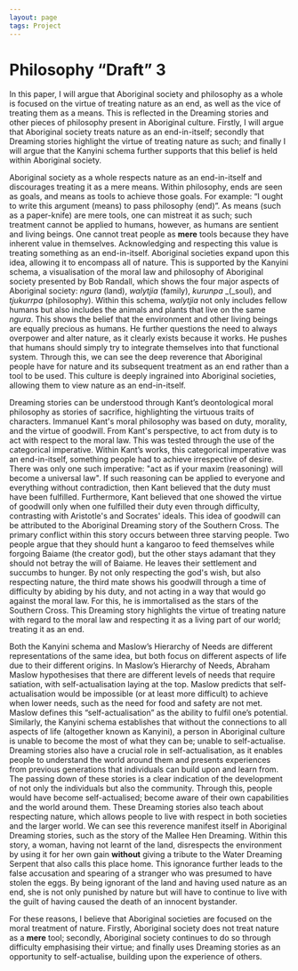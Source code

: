 ```yaml
---
layout: page
tags: Project 
---
```


# Philosophy “Draft” 3

In this paper, I will argue that Aboriginal society and philosophy as a whole is focused on the virtue of treating nature as an end, as well as the vice of treating them as a means. This is reflected in the Dreaming stories and other pieces of philosophy present in Aboriginal culture. Firstly, I will argue that Aboriginal society treats nature as an end-in-itself; secondly that Dreaming stories highlight the virtue of treating nature as such; and finally I will argue that the Kanyini schema further supports that this belief is held within Aboriginal society.

Aboriginal society as a whole respects nature as an end-in-itself and discourages treating it as a mere means. Within philosophy, ends are seen as goals, and means as tools to achieve those goals. For example: “I ought to write this argument (means) to pass philosophy (end)”. As means (such as a paper-knife) are mere tools, one can mistreat it as such; such treatment cannot be applied to humans, however, as humans are sentient and living beings. One cannot treat people as **mere** tools because they have inherent value in themselves. Acknowledging and respecting this value is treating something as an end-in-itself. Aboriginal societies expand upon this idea, allowing it to encompass all of nature. This is supported by the Kanyini schema, a visualisation of the moral law and philosophy of Aboriginal society presented by Bob Randall, which shows the four major aspects of Aboriginal society: _ngura_ (land), _walytjia_ (family), _kurunpa_ _(_soul), and _tjukurrpa_ (philosophy). Within this schema, _walytjia_ not only includes fellow humans but also includes the animals and plants that live on the same _ngura_. This shows the belief that the environment and other living beings are equally precious as humans. He further questions the need to always overpower and alter nature, as it clearly exists because it works. He pushes that humans should simply try to integrate themselves into that functional system. Through this, we can see the deep reverence that Aboriginal people have for nature and its subsequent treatment as an end rather than a tool to be used. This culture is deeply ingrained into Aboriginal societies, allowing them to view nature as an end-in-itself.

Dreaming stories can be understood through Kant’s deontological moral philosophy as stories of sacrifice, highlighting the virtuous traits of characters. Immanuel Kant's moral philosophy was based on duty, morality, and the virtue of goodwill. From Kant's perspective, to act from duty is to act with respect to the moral law. This was tested through the use of the categorical imperative. Within Kant’s works, this categorical imperative was an end-in-itself, something people had to achieve irrespective of desire. There was only one such imperative: "act as if your maxim (reasoning) will become a universal law". If such reasoning can be applied to everyone and everything without contradiction, then Kant believed that the duty must have been fulfilled. Furthermore, Kant believed that one showed the virtue of goodwill only when one fulfilled their duty even through difficulty, contrasting with Aristotle's and Socrates' ideals. This idea of goodwill can be attributed to the Aboriginal Dreaming story of the Southern Cross. The primary conflict within this story occurs between three starving people. Two people argue that they should hunt a kangaroo to feed themselves while forgoing Baiame (the creator god), but the other stays adamant that they should not betray the will of Baiame. He leaves their settlement and succumbs to hunger. By not only respecting the god's wish, but also respecting nature, the third mate shows his goodwill through a time of difficulty by abiding by his duty, and not acting in a way that would go against the moral law. For this, he is immortalised as the stars of the Southern Cross. This Dreaming story highlights the virtue of treating nature with regard to the moral law and respecting it as a living part of our world; treating it as an end.

Both the Kanyini schema and Maslow’s Hierarchy of Needs are different representations of the same idea, but both focus on different aspects of life due to their different origins. In Maslow’s Hierarchy of Needs, Abraham Maslow hypothesises that there are different levels of needs that require satiation, with self-actualisation laying at the top. Maslow predicts that self-actualisation would be impossible (or at least more difficult) to achieve when lower needs, such as the need for food and safety are not met. Maslow defines this “self-actualisation” as the ability to fulfil one’s potential. Similarly, the Kanyini schema establishes that without the connections to all aspects of life (altogether known as Kanyini), a person in Aboriginal culture is unable to become the most of what they can be; unable to self-actualise. Dreaming stories also have a crucial role in self-actualisation, as it enables people to understand the world around them and presents experiences from previous generations that individuals can build upon and learn from. The passing down of these stories is a clear indication of the development of not only the individuals but also the community. Through this, people would have become self-actualised; become aware of their own capabilities and the world around them. These Dreaming stories also teach about respecting nature, which allows people to live with respect in both societies and the larger world. We can see this reverence manifest itself in Aboriginal Dreaming stories, such as the story of the Mallee Hen Dreaming. Within this story, a woman, having not learnt of the land, disrespects the environment by using it for her own gain **without** giving a tribute to the Water Dreaming Serpent that also calls this place home. This ignorance further leads to the false accusation and spearing of a stranger who was presumed to have stolen the eggs. By being ignorant of the land and having used nature as an end, she is not only punished by nature but will have to continue to live with the guilt of having caused the death of an innocent bystander.

For these reasons, I believe that Aboriginal societies are focused on the moral treatment of nature. Firstly, Aboriginal society does not treat nature as a **mere** tool; secondly, Aboriginal society continues to do so through difficulty emphasising their virtue; and finally uses Dreaming stories as an opportunity to self-actualise, building upon the experience of others.